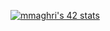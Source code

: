 
  [![mmaghri's 42 stats](https://badge.mediaplus.ma/greenbinary/mmaghri?42Network=off)](https://github.com/oakoudad/badge42)


